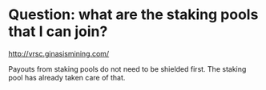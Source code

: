 # Question: what are the staking pools that I can join?

http://vrsc.ginasismining.com/


Payouts from staking pools do not need to be shielded first. The staking pool has already taken care of that.
